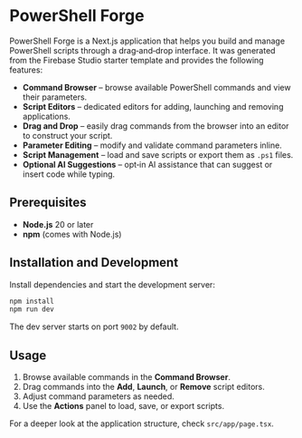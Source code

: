 # PowerShell Forge

PowerShell Forge is a Next.js application that helps you build and manage PowerShell scripts through a drag‑and‑drop interface. It was generated from the Firebase Studio starter template and provides the following features:

- **Command Browser** – browse available PowerShell commands and view their parameters.
- **Script Editors** – dedicated editors for adding, launching and removing applications.
- **Drag and Drop** – easily drag commands from the browser into an editor to construct your script.
- **Parameter Editing** – modify and validate command parameters inline.
- **Script Management** – load and save scripts or export them as `.ps1` files.
- **Optional AI Suggestions** – opt‑in AI assistance that can suggest or insert code while typing.

## Prerequisites

- **Node.js** 20 or later
- **npm** (comes with Node.js)

## Installation and Development

Install dependencies and start the development server:

```bash
npm install
npm run dev
```

The dev server starts on port `9002` by default.

## Usage

1. Browse available commands in the **Command Browser**.
2. Drag commands into the **Add**, **Launch**, or **Remove** script editors.
3. Adjust command parameters as needed.
4. Use the **Actions** panel to load, save, or export scripts.

For a deeper look at the application structure, check `src/app/page.tsx`.
